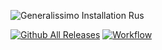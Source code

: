 ![Generalissimo Installation Rus](https://user-images.githubusercontent.com/78301641/111901237-cd809800-8a47-11eb-8fbe-ef6185dfb16c.png)

[![Github All Releases](https://img.shields.io/github/downloads/LUNKER88/cc-ra2-Generalissimoo/total.svg)](https://github.com/LUNKER88/cc-ra2-Generalissimoo/releases)
[![Workflow](https://img.shields.io/github/downloads/LUNKER88/cc-ra2-Generalissimoo/total.svg)](https://www.moddb.com/mods/cc-red-alert-2-generalissimo)
